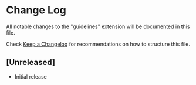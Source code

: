# Change Log

All notable changes to the "guidelines" extension will be documented in this file.

Check [Keep a Changelog](http://keepachangelog.com/) for recommendations on how to structure this file.

## [Unreleased]

- Initial release
